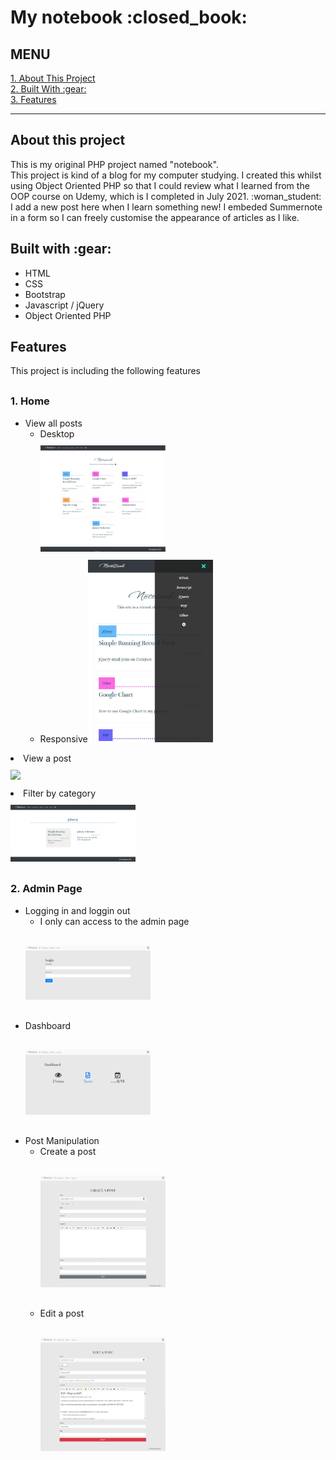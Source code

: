 <h1>My notebook :closed_book:</h1><h2>MENU</h2><div><a href="#about">1. About This Project</a><br><a href="#built_with">2. Built With :gear:</a><br><a href="#features">3. Features</a><br></div><hr><div id="about"><h2>About this project</h2><p>This is my original PHP project named "notebook". <br>This project is kind of a blog for my computer studying. I created this whilst using Object Oriented PHP so that I could review what I learned from the OOP course on Udemy, which is I completed in July 2021. :woman_student:<br>I add a new post here when I learn something new! I embeded Summernote in a form so I can freely customise the appearance of articles as I like.</p></div><div id="built_with"><h2>Built with :gear:</h2><ul><li>HTML</li><li>CSS</li><li>Bootstrap</li><li>Javascript / jQuery</li><li>Object Oriented PHP</li></ul></div><div id="features"><h2>Features</h2><p>This project is including the following features</p><h3 style="margin-top: 30px;">1. Home</h3><ul><li>View all posts<ul><li>Desktop<div style="margin: 10px auto;"><img src="demo_screenshots/home.jpg" style="width:200px;"></div></li><li>Responsive<img src="demo_screenshots/mobile_top.jpg" style="width:200px;"></div></li></ul></li><li>View a post<div style="margin: 10px auto;"><img src="demo_screenshots/demo_screenshots/view_post.jpg" style="width:200px;"></div></li><li>Filter by category<div style="margin: 10px auto;"><img src="demo_screenshots/view_category.jpg" style="width:200px;"></div></li><h3 style="margin-top: 30px;">2. Admin Page</h3><ul><li>Logging in and loggin out<ul><li>I only can access to the admin page</li></ul><div style="margin: 30px auto;"><img src="demo_screenshots/login.jpg" style="width:200px;"></div></li><li>Dashboard<div style="margin: 30px auto;"><img src="demo_screenshots/after_login_dashboard.jpg" style="width:200px;"></div></li><li>Post Manipulation<ul><li>Create a post<div style="margin: 30px auto;"><img src="demo_screenshots/admin_create_post.jpg" style="width:200px;"></div></li><li>Edit a post<div style="margin: 30px auto;"><img src="demo_screenshots/admin_edit_post.jpg" style="width:200px;"></div></li></ul></li></ul><br>

<!--
<h3 style="margin-top: 30px;">3. User Page</h3><ul><li>View all users list<ul><li>You can jump to other users' profile page from here</li></ul><div style="margin: 30px auto;"><img src="demo_screenshots/users_list.jpg" style="width:200px;"></div></li><li>Visit MyPage<ul><li>This page contains your profile information that you can edit and all the posts you made </li><li>You only can see 'edit' and 'delete' buttons next to each post only if it is your MyPage.</li><ul><div style="margin: 30px auto;"><img src="demo_screenshots/user_mypage.jpg" style="width:200px;"></div></li></ul><br><h3 style="margin-top: 30px;">4. Setting</h3><ul><li>You can set your profile</li><li>You can change:<ul><li>profile picture</li><li>username</li><li>email address for logging in</li><li>native language</li><li>target language</li><li>profile comment</li></ul></li><div style="margin: 10px auto;"><img src="demo_screenshots/edit_profile_page.jpg" style="width:200px;"></div></li></ul><br>
  
<h3 style="margin-top: 30px;">4. Category</h3><ul><li>You can create, edit and delete a new category</li><li>The categories will be on the navigation bar<div style="margin: 10px auto;"><img src="demo_screenphotos/demo_setting_category.jpg" style="width:200px;"></div></li></ul><br><h3 style="margin-top: 30px;">5. Search</h3><ul><li>You can search a post by a keyword</li><li>The result will include all the posts that have the keyword in their title or content.<div style="margin: 10px auto;"><img src="demo_screenphotos/demo_searh.jpg" style="width:200px;"></div></li></ul><br></div>-->
